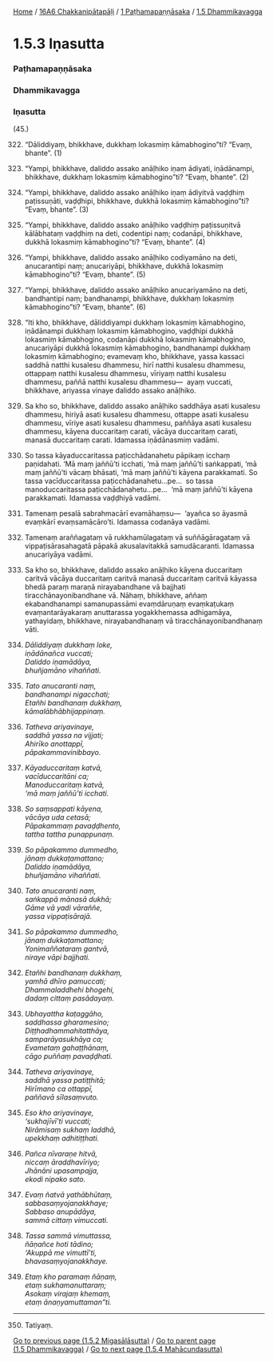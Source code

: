 
[Home](/) / [16A6 Chakkanipātapāḷi](/tipitaka/16A6.md) / [1 Paṭhamapaṇṇāsaka](/tipitaka/16A6/1.md) / [1.5 Dhammikavagga](/tipitaka/16A6/1/1.5.md)

# 1.5.3 Iṇasutta

### Paṭhamapaṇṇāsaka

### Dhammikavagga

### Iṇasutta

(45.)

322. “Dāliddiyaṃ, bhikkhave, dukkhaṃ lokasmiṃ kāmabhogino”ti? “Evaṃ, bhante”. (1)

323. “Yampi, bhikkhave, daliddo assako anāḷhiko iṇaṃ ādiyati, iṇādānampi, bhikkhave, dukkhaṃ lokasmiṃ kāmabhogino”ti? “Evaṃ, bhante”. (2)

324. “Yampi, bhikkhave, daliddo assako anāḷhiko iṇaṃ ādiyitvā vaḍḍhiṃ paṭissuṇāti, vaḍḍhipi, bhikkhave, dukkhā lokasmiṃ kāmabhogino”ti? “Evaṃ, bhante”. (3)

325. “Yampi, bhikkhave, daliddo assako anāḷhiko vaḍḍhiṃ paṭissuṇitvā kālābhataṃ vaḍḍhiṃ na deti, codentipi naṃ; codanāpi, bhikkhave, dukkhā lokasmiṃ kāmabhogino”ti? “Evaṃ, bhante”. (4)

326. “Yampi, bhikkhave, daliddo assako anāḷhiko codiyamāno na deti, anucarantipi naṃ; anucariyāpi, bhikkhave, dukkhā lokasmiṃ kāmabhogino”ti? “Evaṃ, bhante”. (5)

327. “Yampi, bhikkhave, daliddo assako anāḷhiko anucariyamāno na deti, bandhantipi naṃ; bandhanampi, bhikkhave, dukkhaṃ lokasmiṃ kāmabhogino”ti? “Evaṃ, bhante”. (6)

328. “Iti kho, bhikkhave, dāliddiyampi dukkhaṃ lokasmiṃ kāmabhogino, iṇādānampi dukkhaṃ lokasmiṃ kāmabhogino, vaḍḍhipi dukkhā lokasmiṃ kāmabhogino, codanāpi dukkhā lokasmiṃ kāmabhogino, anucariyāpi dukkhā lokasmiṃ kāmabhogino, bandhanampi dukkhaṃ lokasmiṃ kāmabhogino; evamevaṃ kho, bhikkhave, yassa kassaci saddhā natthi kusalesu dhammesu, hirī natthi kusalesu dhammesu, ottappaṃ natthi kusalesu dhammesu, vīriyaṃ natthi kusalesu dhammesu, paññā natthi kusalesu dhammesu—  ayaṃ vuccati, bhikkhave, ariyassa vinaye daliddo assako anāḷhiko.

329. Sa kho so, bhikkhave, daliddo assako anāḷhiko saddhāya asati kusalesu dhammesu, hiriyā asati kusalesu dhammesu, ottappe asati kusalesu dhammesu, vīriye asati kusalesu dhammesu, paññāya asati kusalesu dhammesu, kāyena duccaritaṃ carati, vācāya duccaritaṃ carati, manasā duccaritaṃ carati. Idamassa iṇādānasmiṃ vadāmi.

330. So tassa kāyaduccaritassa paṭicchādanahetu pāpikaṃ icchaṃ paṇidahati. ‘Mā maṃ jaññū’ti icchati, ‘mā maṃ jaññū’ti saṅkappati, ‘mā maṃ jaññū’ti vācaṃ bhāsati, ‘mā maṃ jaññū’ti kāyena parakkamati. So tassa vacīduccaritassa paṭicchādanahetu…pe…  so tassa manoduccaritassa paṭicchādanahetu…pe…  ‘mā maṃ jaññū’ti kāyena parakkamati. Idamassa vaḍḍhiyā vadāmi.

331. Tamenaṃ pesalā sabrahmacārī evamāhaṃsu—  ‘ayañca so āyasmā evaṃkārī evaṃsamācāro’ti. Idamassa codanāya vadāmi.

332. Tamenaṃ araññagataṃ vā rukkhamūlagataṃ vā suññāgāragataṃ vā vippaṭisārasahagatā pāpakā akusalavitakkā samudācaranti. Idamassa anucariyāya vadāmi.

333. Sa kho so, bhikkhave, daliddo assako anāḷhiko kāyena duccaritaṃ caritvā vācāya duccaritaṃ caritvā manasā duccaritaṃ caritvā kāyassa bhedā paraṃ maraṇā nirayabandhane vā bajjhati tiracchānayonibandhane vā. Nāhaṃ, bhikkhave, aññaṃ ekabandhanampi samanupassāmi evaṃdāruṇaṃ evaṃkaṭukaṃ evaṃantarāyakaraṃ anuttarassa yogakkhemassa adhigamāya, yathayidaṃ, bhikkhave, nirayabandhanaṃ vā tiracchānayonibandhanaṃ vāti.

334. _Dāliddiyaṃ dukkhaṃ loke,_  
_iṇādānañca vuccati;_  
_Daliddo iṇamādāya,_  
_bhuñjamāno vihaññati._  


335. _Tato anucaranti naṃ,_  
_bandhanampi nigacchati;_  
_Etañhi bandhanaṃ dukkhaṃ,_  
_kāmalābhābhijappinaṃ._  


336. _Tatheva ariyavinaye,_  
_saddhā yassa na vijjati;_  
_Ahirīko anottappī,_  
_pāpakammavinibbayo._  


337. _Kāyaduccaritaṃ katvā,_  
_vacīduccaritāni ca;_  
_Manoduccaritaṃ katvā,_  
_‘mā maṃ jaññū’ti icchati._  


338. _So saṃsappati kāyena,_  
_vācāya uda cetasā;_  
_Pāpakammaṃ pavaḍḍhento,_  
_tattha tattha punappunaṃ._  


339. _So pāpakammo dummedho,_  
_jānaṃ dukkaṭamattano;_  
_Daliddo iṇamādāya,_  
_bhuñjamāno vihaññati._  


340. _Tato anucaranti naṃ,_  
_saṅkappā mānasā dukhā;_  
_Gāme vā yadi vāraññe,_  
_yassa vippaṭisārajā._  


341. _So pāpakammo dummedho,_  
_jānaṃ dukkaṭamattano;_  
_Yonimaññataraṃ gantvā,_  
_niraye vāpi bajjhati._  


342. _Etañhi bandhanaṃ dukkhaṃ,_  
_yamhā dhīro pamuccati;_  
_Dhammaladdhehi bhogehi,_  
_dadaṃ cittaṃ pasādayaṃ._  


343. _Ubhayattha kaṭaggāho,_  
_saddhassa gharamesino;_  
_Diṭṭhadhammahitatthāya,_  
_samparāyasukhāya ca;_  
_Evametaṃ gahaṭṭhānaṃ,_  
_cāgo puññaṃ pavaḍḍhati._  


344. _Tatheva ariyavinaye,_  
_saddhā yassa patiṭṭhitā;_  
_Hirīmano ca ottappī,_  
_paññavā sīlasaṃvuto._  


345. _Eso kho ariyavinaye,_  
_‘sukhajīvī’ti vuccati;_  
_Nirāmisaṃ sukhaṃ laddhā,_  
_upekkhaṃ adhitiṭṭhati._  


346. _Pañca nīvaraṇe hitvā,_  
_niccaṃ āraddhavīriyo;_  
_Jhānāni upasampajja,_  
_ekodi nipako sato._  


347. _Evaṃ ñatvā yathābhūtaṃ,_  
_sabbasaṃyojanakkhaye;_  
_Sabbaso anupādāya,_  
_sammā cittaṃ vimuccati._  


348. _Tassa sammā vimuttassa,_  
_ñāṇañce hoti tādino;_  
_‘Akuppā me vimuttī’ti,_  
_bhavasaṃyojanakkhaye._  


349. _Etaṃ kho paramaṃ ñāṇaṃ,_  
_etaṃ sukhamanuttaraṃ;_  
_Asokaṃ virajaṃ khemaṃ,_  
_etaṃ ānaṇyamuttaman”ti._  


---

350. Tatiyaṃ.



[Go to previous page (1.5.2 Migasālāsutta)](/tipitaka/16A6/1/1.5/1.5.2.md) / [Go to parent page (1.5 Dhammikavagga)](/tipitaka/16A6/1/1.5.md) / [Go to next page (1.5.4 Mahācundasutta)](/tipitaka/16A6/1/1.5/1.5.4.md)


